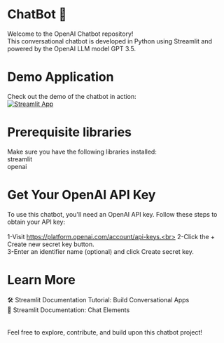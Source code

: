 # ChatBot 🤖
Welcome to the OpenAI Chatbot repository! <br>
This conversational chatbot is developed in Python using Streamlit and powered by the OpenAI LLM model GPT 3.5.
# Demo Application
Check out the demo of the chatbot in action:<br>
[![Streamlit App](https://static.streamlit.io/badges/streamlit_badge_black_white.svg)](https://aichatbot.streamlit.app//)
# Prerequisite libraries
Make sure you have the following libraries installed:<br>
    streamlit<br>
    openai<br>
# Get Your OpenAI API Key
To use this chatbot, you'll need an OpenAI API key. Follow these steps to obtain your API key:<br><br>
1-Visit https://platform.openai.com/account/api-keys.<br>
2-Click the + Create new secret key button.<br>
3-Enter an identifier name (optional) and click Create secret key.
# Learn More
🛠️ Streamlit Documentation Tutorial: Build Conversational Apps<br>
📖 Streamlit Documentation: Chat Elements<br>
<br><br>
Feel free to explore, contribute, and build upon this chatbot project!





